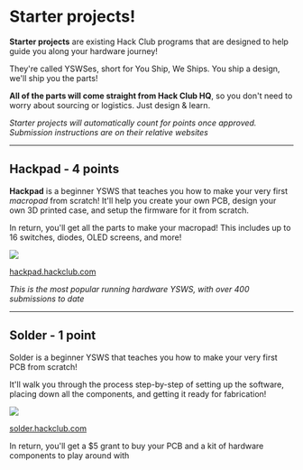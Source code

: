 # Starter projects!

**Starter projects** are existing Hack Club programs that are designed to help guide you along your hardware journey! 

They're called YSWSes, short for You Ship, We Ships. You ship a design, we'll ship you the parts!

**All of the parts will come straight from Hack Club HQ**, so you don't need to worry about sourcing or logistics. Just design & learn.

*Starter projects will automatically count for points once approved. Submission instructions are on their relative websites*

---

## Hackpad - 4 points

**Hackpad** is a beginner YSWS that teaches you how to make your very first *macropad* from scratch! It'll help you create your own PCB, design your own 3D printed case, and setup the firmware for it from scratch.

In return, you'll get all the parts to make your macropad! This includes up to 16 switches, diodes, OLED screens, and more!

<img src="https://hackpad.hackclub.com/orpheuspadpic.png" style="max-width: 400px;"></img>

[hackpad.hackclub.com](https://hackpad.hackclub.com)

<!-- *hackpad takes on average 8-16 hours to complete.* -->

*This is the most popular running hardware YSWS, with over 400 submissions to date*

---

## Solder - 1 point
Solder is a beginner YSWS that teaches you how to make your very first PCB from scratch! 

It'll walk you through the process step-by-step of setting up the software, placing down all the components, and getting it ready for fabrication!

<img src="https://solder.hackclub.com/hardware/shark.png" style="max-width: 400px;"></img>

[solder.hackclub.com](https://solder.hackclub.com)

In return, you'll get a $5 grant to buy your PCB and a kit of hardware components to play around with

<!-- *solder takes on average 1-5 hours to complete* -->




